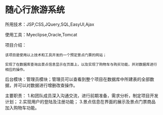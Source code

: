 # 随心行旅游系统

  所用技术：JSP,CSS,JQuery,SQL,EasyUI,Ajax

  使用工具：Myeclipse,Oracle,Tomcat
  
  项目介绍：
  
    该项目是使用以上技术和工具开发的一个预定景点门票的网站；
    
    实现了在数据库查询出景点信息显示在页面上，以及实现了购物车与购买功能，并对数据库进行相应的操作。
  
   后台模块：管理员模块；管理员可以查看到整个项目在数据库中所建表的全部数据，并可以对数据进行增删改查操作。
  
  主要职责：
    1.和团队成员深入沟通交流，进行前期准备，需求分析，制定项目开发计划；
    2.实现用户的登陆及注册功能；
    3.景点信息在界面的展示及景点门票商品加入购物车功能。

